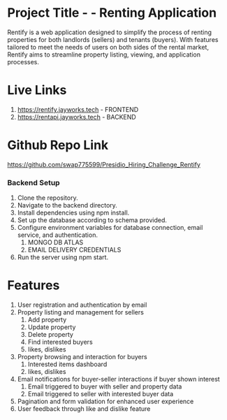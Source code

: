 # Project Title -  - Renting Application

Rentify is a web application designed to simplify the process of renting properties for both landlords (sellers) and tenants (buyers). With features tailored to meet the needs of users on both sides of the rental market, Rentify aims to streamline property listing, viewing, and application processes.

# Live Links
1. https://rentify.jayworks.tech - FRONTEND
2. https://rentapi.jayworks.tech - BACKEND

# Github Repo Link 
https://github.com/swap775599/Presidio_Hiring_Challenge_Rentify

### Backend Setup
1. Clone the repository.
2. Navigate to the backend directory.
3. Install dependencies using npm install.
4. Set up the database according to schema provided.
5. Configure environment variables for database connection, email service, and authentication.
     1. MONGO DB ATLAS
     2. EMAIL DELIVERY CREDENTIALS
6. Run the server using npm start.

# Features
1. User registration and authentication by email
2. Property listing and management for sellers
    1. Add property
    2. Update property
    3. Delete property
    4. Find interested buyers
    5. likes, dislikes
3. Property browsing and interaction for buyers
    1. Interested items dashboard
    2. likes, dislikes
4. Email notifications for buyer-seller interactions if buyer shown interest
    1. Email triggered to buyer with seller and property data
    2. Email triggered to seller with interested buyer data
5. Pagination and form validation for enhanced user experience
6. User feedback through like and dislike feature